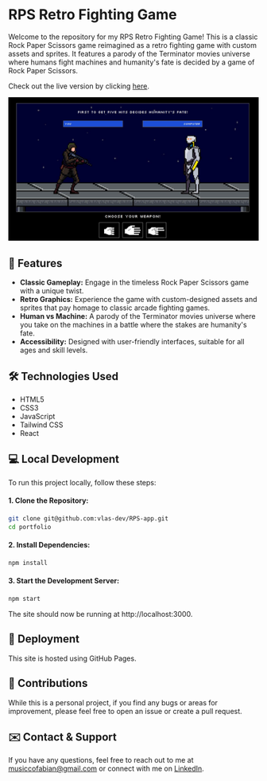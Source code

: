 # RPS Retro Fighting Game

Welcome to the repository for my RPS Retro Fighting Game! This is a classic Rock Paper Scissors game reimagined as a retro fighting game with custom assets and sprites. It features a parody of the Terminator movies universe where humans fight machines and humanity's fate is decided by a game of Rock Paper Scissors. 

Check out the live version by clicking [here](https://vlas-dev.github.io/RPS-app/).


![Screenshot of the game](screenshot.jpg)

## 🌟 Features

- **Classic Gameplay:** Engage in the timeless Rock Paper Scissors game with a unique twist.
- **Retro Graphics:** Experience the game with custom-designed assets and sprites that pay homage to classic arcade fighting games.
- **Human vs Machine:** A parody of the Terminator movies universe where you take on the machines in a battle where the stakes are humanity's fate.
- **Accessibility:** Designed with user-friendly interfaces, suitable for all ages and skill levels.

## 🛠 Technologies Used

- HTML5
- CSS3
- JavaScript
- Tailwind CSS
- React

## 💻 Local Development

To run this project locally, follow these steps:

#### 1. Clone the Repository:
```bash
git clone git@github.com:vlas-dev/RPS-app.git
cd portfolio
```
#### 2. Install Dependencies:
```bash
npm install
```
#### 3. Start the Development Server:
```bash
npm start
```

The site should now be running at http://localhost:3000.

## 🚀 Deployment
This site is hosted using GitHub Pages.

## 🤝 Contributions
While this is a personal project, if you find any bugs or areas for improvement, please feel free to open an issue or create a pull request.

## ✉️ Contact & Support
If you have any questions, feel free to reach out to me at [musiccofabian@gmail.com](mailto:musiccofabian@gmail.com) or connect with me on [LinkedIn](https://www.linkedin.com/in/fabi%C3%A1n-musicco-a164231b4/).

